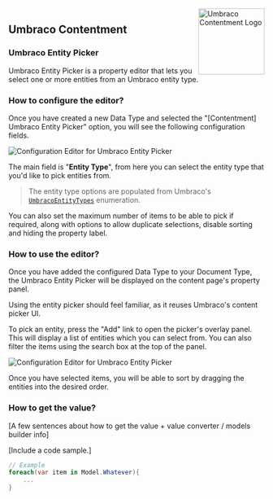<img src="file:///../assets/img/logo.png" alt="Umbraco Contentment Logo" title="A shoebox of Umbraco happiness." height="130" align="right">

## Umbraco Contentment

### Umbraco Entity Picker

Umbraco Entity Picker is a property editor that lets you select one or more entities from an Umbraco entity type.


### How to configure the editor?

Once you have created a new Data Type and selected the "[Contentment] Umbraco Entity Picker" option, you will see the following configuration fields.

![Configuration Editor for Umbraco Entity Picker](file:///umb-entity-picker--configuration-editor.png)

The main field is "**Entity Type**", from here you can select the entity type that you'd like to pick entities from.

> The entity type options are populated from Umbraco's [`UmbracoEntityTypes`](https://github.com/umbraco/Umbraco-CMS/blob/release-8.0.2/src/Umbraco.Web/Models/ContentEditing/UmbracoEntityTypes.cs) enumeration.

You can also set the maximum number of items to be able to pick if required, along with options to allow duplicate selections, disable sorting and hiding the property label.


### How to use the editor?

Once you have added the configured Data Type to your Document Type, the Umbraco Entity Picker will be displayed on the content page's property panel.

Using the entity picker should feel familiar, as it reuses Umbraco's content picker UI.

To pick an entity, press the "Add" link to open the picker's overlay panel. This will display a list of entities which you can select from. You can also filter the items using the search box at the top of the panel.

![Configuration Editor for Umbraco Entity Picker](file:///umb-entity-picker--property-editor.png)

Once you have selected items, you will be able to sort by dragging the entities into the desired order.


### How to get the value?

[A few sentences about how to get the value + value converter / models builder info]

[Include a code sample.]

````csharp
// Example
foreach(var item in Model.Whatever){
    ...
}
````
